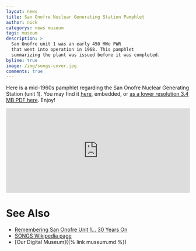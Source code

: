 ```yaml
---
layout: news
title: San Onofre Nuclear Generating Station Pamphlet
author: nick
categorys: news museum
tags: museum
description: >
  San Onofre unit 1 was an early 450 MWe PWR
  that went into operation in 1968. This pamphlet
  summarizing the plant was issued before it was completed.
byline: true
image: /img/songs-cover.jpg
comments: true
---
```


<style>
.ifcontainer {
  position: relative;
  overflow: hidden;
  width: 100%;
  padding-top: 46%; 
}

.responsive-iframe {
  position: absolute;
  top: 0;
  left: 0;
  bottom: 0;
  right: 0;
  width: 100%;
  height: 100%;
}
</style>

<div class="row">
<div class="col" markdown="1">

Here is a mid-1960s pamphlet regarding the San Onofre Nuclear Generating Station
(unit 1). You may find it
[here](https://archive.org/details/san-onofre-nuclear-generating-station),
embedded, or [as a lower resolution 3.4 MB PDF here](/assets/songs_sm.pdf).
Enjoy!

<div class="ifcontainer">
<iframe
  src="https://archive.org/embed/san-onofre-nuclear-generating-station"
  class="responsive-iframe"
  frameborder="0"
  webkitallowfullscreen="true"
  mozallowfullscreen="true"
  allowfullscreen
></iframe>
</div>

# See Also

- [Remembering San Onofre Unit 1… 30 Years On](https://www.songscommunity.com/decomm-digest/remembering-san-onofre-unit-1-30-years-on)
- [SONGS Wikipedia page](https://en.wikipedia.org/wiki/San_Onofre_Nuclear_Generating_Station)
- [Our Digital Museum]({% link museum.md %})

</div>
</div>
